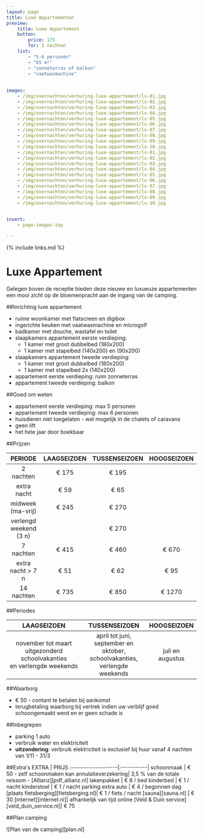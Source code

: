 ```yaml
---
layout: page
title: Luxe Appartementen
preview: 
    title: Luxe Appartement
    button:
        price: 175
        for: 2 nachten
    list:
        - "5-6 personen"
        - "65 m²"
        - "zonneterras of balkon"
        - "vaatwasmachine"
        
        
images:
    - /img/overnachten/verhuring-luxe-appartement/lx-01.jpg
    - /img/overnachten/verhuring-luxe-appartement/lx-02.jpg
    - /img/overnachten/verhuring-luxe-appartement/lx-03.jpg
    - /img/overnachten/verhuring-luxe-appartement/lx-04.jpg
    - /img/overnachten/verhuring-luxe-appartement/lx-05.jpg
    - /img/overnachten/verhuring-luxe-appartement/lx-06.jpg
    - /img/overnachten/verhuring-luxe-appartement/lx-07.jpg
    - /img/overnachten/verhuring-luxe-appartement/lx-08.jpg
    - /img/overnachten/verhuring-luxe-appartement/lx-09.jpg
    - /img/overnachten/verhuring-luxe-appartement/lx-10.jpg
    - /img/overnachten/verhuring-luxe-appartement/lx-01.jpg
    - /img/overnachten/verhuring-luxe-appartement/lx-02.jpg
    - /img/overnachten/verhuring-luxe-appartement/lx-03.jpg
    - /img/overnachten/verhuring-luxe-appartement/lx-04.jpg
    - /img/overnachten/verhuring-luxe-appartement/lx-05.jpg
    - /img/overnachten/verhuring-luxe-appartement/lx-06.jpg
    - /img/overnachten/verhuring-luxe-appartement/lx-07.jpg
    - /img/overnachten/verhuring-luxe-appartement/lx-08.jpg
    - /img/overnachten/verhuring-luxe-appartement/lx-09.jpg
    - /img/overnachten/verhuring-luxe-appartement/lx-10.jpg
    

insert:
    - page-images-top

---
```



{% include links.md %}

# Luxe Appartement

Gelegen boven de receptie bieden deze nieuwe en luxueuze appartementen een mooi zicht op de bloemenpracht aan de ingang van de camping. 

##Inrichting luxe appartement
- ruime woonkamer met flatscreen en digibox
- ingerichte keuken met vaatwasmachine en microgolf
- badkamer met douche, wastafel en toilet
- slaapkamers appartement eerste verdieping:
    - 1 kamer met groot dubbelbed (180x200)
    - 1 kamer met stapelbed (140x200) en (90x200)
- slaapkamers appartement tweede verdieping:
    - 1 kamer met groot dubbelbed (180x200)
    - 1 kamer met stapelbed 2x (140x200)
- appartement eerste verdieping: ruim zonneterras
- appartement tweede verdieping: balkon

    
##Goed om weten
- appartement eerste verdieping: max 5 personen
- appartement tweede verdieping: max 6 personen
- huisdieren niet toegelaten - wel mogelijk in de chalets of caravans
- geen lift
- het hele jaar door boekbaar

##Prijzen

PERIODE             | LAAGSEIZOEN | TUSSENSEIZOEN | HOOGSEIZOEN |
:------------------:|:-----------:|:-------------:|:-----------:|
2 nachten           |€ 175        |€ 195          |       
extra nacht         |€ 59         |€ 65           |           
midweek (ma-vrij)   |€ 245        |€ 270          |
verlengd weekend (3 n)   |             |€ 270          |
7 nachten           |€ 415        |€ 460          | € 670
extra nacht > 7 n    |€ 51         |€ 62           | € 95
14 nachten          |€ 735        |€ 850          | € 1270


##Periodes

LAAGSEIZOEN           |TUSSENSEIZOEN      |    HOOGSEIZOEN|
:--------------------:|:-----------------:|:-------------:|
november tot maart<br>uitgezonderd schoolvakanties <br>en verlengde weekends | april tot juni, <br>september en oktober, <br>schoolvakanties, <br>verlengde weekends   | juli en augustus

##Waarborg
- € 50 - contant te betalen bij aankomst
- terugbetaling waarborg bij vertrek indien uw verblijf goed schoongemaakt werd en er geen schade is 

##Inbegrepen
- parking 1 auto
- verbruik water en elektriciteit 
- **uitzondering**: verbruik elektriciteit is exclusief bij huur vanaf 4 nachten van 1/11 - 31/3

##Extra's
EXTRA               | PRIJS 
:-------------------|:-----------|
schoonmaak          | € 50 - zelf schoonmaken kan
annulatieverzekering| 3,5 % van de totale reissom - [Allianz][pdf_allianz.nl]
lakenpakket         | € 8 / bed
kinderbed           | € 1 / nacht
kinderstoel         | € 1 / nacht
parking extra auto      | € 4 / begonnen dag
[plaats fietsberging][fietsberging.nl]| € 1 / fiets / nacht
[sauna][sauna.nl]   | € 30
[internet][internet.nl]| afhankelijk van tijd online
[Veld & Duin service][veld_duin_service.nl]| € 75 


##Plan camping

![Plan van de camping][plan.nl]